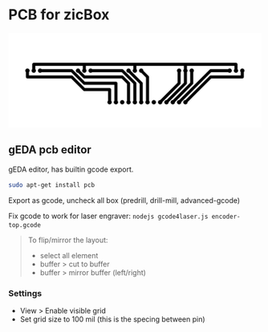 # PCB for zicBox

![encoder pcb](encoder-top.gcode.png "encoder pcb")

## gEDA pcb editor

gEDA editor, has builtin gcode export.

```sh
sudo apt-get install pcb
```

Export as gcode, uncheck all box (predrill, drill-mill, advanced-gcode)

Fix gcode to work for laser engraver: `nodejs gcode4laser.js encoder-top.gcode`

> To flip/mirror the layout: 
> - select all element
> - buffer > cut to buffer
> - buffer > mirror buffer (left/right) 

### Settings

- View > Enable visible grid
- Set grid size to 100 mil (this is the specing between pin)
